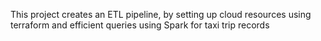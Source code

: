 This project creates an ETL pipeline, by setting up cloud resources using terraform and efficient queries using Spark for taxi trip records